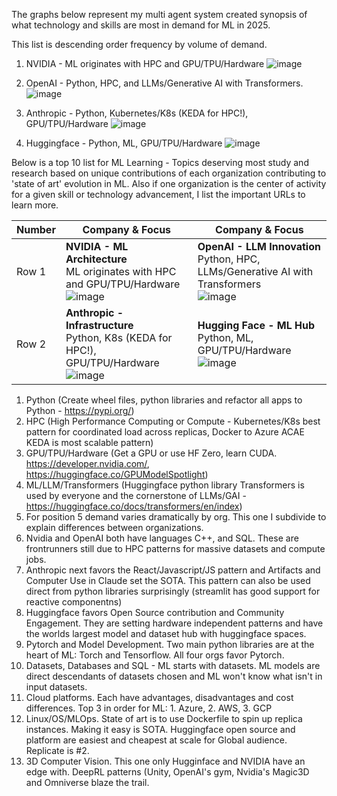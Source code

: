 The graphs below represent my multi agent system created synopsis of what technology and skills are most in demand for ML in 2025.

This list is descending order frequency by volume of demand.

1. NVIDIA - ML originates with HPC and GPU/TPU/Hardware
![image](https://github.com/user-attachments/assets/801f0432-349b-4788-8925-7694e3a1592a)

2. OpenAI - Python, HPC, and LLMs/Generative AI with Transformers.
![image](https://github.com/user-attachments/assets/d7969440-820d-4ee2-adb0-5b23bd4fdb93)

3. Anthropic - Python, Kubernetes/K8s (KEDA for HPC!), GPU/TPU/Hardware
![image](https://github.com/user-attachments/assets/b11a1b0c-34d7-4f6d-9835-2b00783aa8e7)

4. Huggingface - Python, ML, GPU/TPU/Hardware
![image](https://github.com/user-attachments/assets/6fc77d54-a356-4c9b-967b-83341f66c4f0)


Below is a top 10 list for ML Learning - Topics deserving most study and research based on unique contributions of each organization contributing to 'state of art' evolution in ML.
Also if one organization is the center of activity for a given skill or technology advancement, I list the important URLs to learn more.




| Number | **Company & Focus** | **Company & Focus** |
|--------|-------------------|-------------------|
| Row 1 | **NVIDIA - ML Architecture** <br> ML originates with HPC and GPU/TPU/Hardware <br> ![image](https://github.com/user-attachments/assets/801f0432-349b-4788-8925-7694e3a1592a) | **OpenAI - LLM Innovation** <br> Python, HPC, LLMs/Generative AI with Transformers <br> ![image](https://github.com/user-attachments/assets/d7969440-820d-4ee2-adb0-5b23bd4fdb93) |
| Row 2 | **Anthropic - Infrastructure** <br> Python, K8s (KEDA for HPC!), GPU/TPU/Hardware <br> ![image](https://github.com/user-attachments/assets/b11a1b0c-34d7-4f6d-9835-2b00783aa8e7) | **Hugging Face - ML Hub** <br> Python, ML, GPU/TPU/Hardware <br> ![image](https://github.com/user-attachments/assets/6fc77d54-a356-4c9b-967b-83341f66c4f0) |




1. Python (Create wheel files, python libraries and refactor all apps to Python - https://pypi.org/)
2. HPC (High Performance Computing or Compute - Kubernetes/K8s best pattern for coordinated load across replicas, Docker to Azure ACAE KEDA is most scalable pattern)
3. GPU/TPU/Hardware (Get a GPU or use HF Zero, learn CUDA.  https://developer.nvidia.com/, https://huggingface.co/GPUModelSpotlight)
4. ML/LLM/Transformers (Huggingface python library Transformers is used by everyone and the cornerstone of LLMs/GAI - https://huggingface.co/docs/transformers/en/index)
5. For position 5 demand varies dramatically by org.  This one I subdivide to explain differences between organizations.
  1. Nvidia and OpenAI both have languages C++, and SQL.  These are frontrunners still due to HPC patterns for massive datasets and compute jobs.
  2. Anthropic next favors the React/Javascript/JS pattern and Artifacts and Computer Use in Claude set the SOTA.  This pattern can also be used direct from python libraries surprisingly (streamlit has good support for reactive componentns)
  3. Huggingface favors Open Source contribution and Community Engagement.  They are setting hardware independent patterns and have the worlds largest model and dataset hub with huggingface spaces.
6. Pytorch and Model Development.  Two main python libraries are at the heart of ML:  Torch and Tensorflow.  All four orgs favor Pytorch.
7. Datasets, Databases and SQL - ML starts with datasets.  ML models are direct descendants of datasets chosen and ML won't know what isn't in input datasets.
8. Cloud platforms.  Each have advantages, disadvantages and cost differences.  Top 3 in order for ML:  1. Azure, 2. AWS, 3. GCP
9. Linux/OS/MLOps.  State of art is to use Dockerfile to spin up replica instances.  Making it easy is SOTA.  Huggingface open source and platform are easiest and cheapest at scale for Global audience.  Replicate is #2.
10. 3D Computer Vision.  This one only Hugginface and NVIDIA have an edge with.  DeepRL patterns (Unity, OpenAI's gym, Nvidia's Magic3D and Omniverse blaze the trail.
